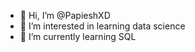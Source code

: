 - 👋 Hi, I’m @PapieshXD
- 👀 I’m interested in learning data science 
- 🌱 I’m currently learning SQL 

